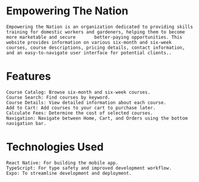 # Empowering The Nation
    Empowering the Nation is an organization dedicated to providing skills training for domestic workers and gardeners, helping them to become more marketable and secure       better-paying opportunities. This website provides information on various six-month and six-week courses, course descriptions, pricing details, contact information,        and an easy-to-navigate user interface for potential clients..

# Features
    Course Catalog: Browse six-month and six-week courses.
    Course Search: Find courses by keyword.
    Course Details: View detailed information about each course.
    Add to Cart: Add courses to your cart to purchase later.
    Calculate Fees: Determine the cost of selected courses.
    Navigation: Navigate between Home, Cart, and Orders using the bottom navigation bar.
     

# Technologies Used
    React Native: For building the mobile app.
    TypeScript: For type safety and improved development workflow.
    Expo: To streamline development and deployment.
